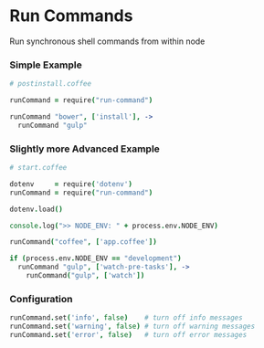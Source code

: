 # Run Commands

Run synchronous shell commands from within node

### Simple Example

```coffee
# postinstall.coffee

runCommand = require("run-command")

runCommand "bower", ['install'], ->
  runCommand "gulp"
```


### Slightly more Advanced Example

```coffee
# start.coffee

dotenv     = require('dotenv')
runCommand = require("run-command")

dotenv.load()

console.log(">> NODE_ENV: " + process.env.NODE_ENV)

runCommand("coffee", ['app.coffee'])

if (process.env.NODE_ENV == "development")
  runCommand "gulp", ['watch-pre-tasks'], ->
    runCommand("gulp", ['watch'])
```

### Configuration

```coffee
runCommand.set('info', false)    # turn off info messages
runCommand.set('warning', false) # turn off warning messages
runCommand.set('error', false)   # turn off error messages
```
